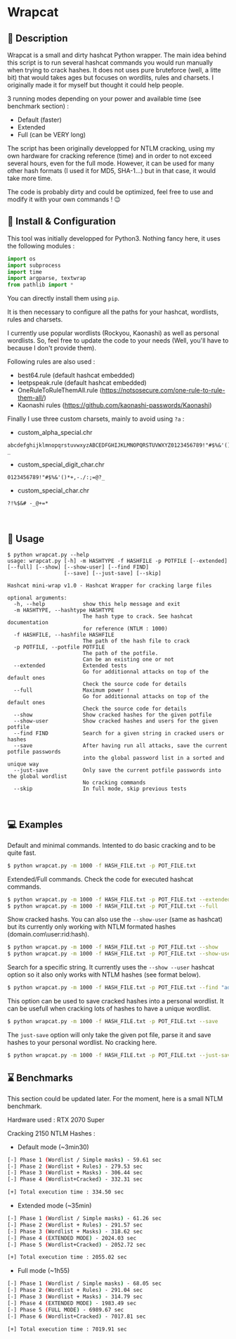 # Wrapcat

## :speech_balloon: Description

Wrapcat is a small and dirty hashcat Python wrapper.
The main idea behind this script is to run several hashcat commands you would run manually when trying to crack hashes. It does not uses pure bruteforce (well, a litte bit) that would takes ages but focuses on wordlits, rules and charsets.
I originally made it for myself but thought it could help people.

3 running modes depending on your power and available time (see benchmark section) : 
- Default (faster)
- Extended 
- Full (can be VERY long)

The script has been originally developped for NTLM cracking, using my own hardware for cracking reference (time) and in order to not exceed several hours, even for the full mode. However, it can be used for many other hash formats (I used it for MD5, SHA-1...) but in that case, it would take more time.

The code is probably dirty and could be optimized, feel free to use and modify it with your own commands ! :wink:
<br/>


## :memo: Install & Configuration

This tool was initially developped for Python3.
Nothing fancy here, it uses the following modules :

```python
import os
import subprocess
import time
import argparse, textwrap
from pathlib import *
```

You can directly install them using `pip`.
<br/>

It is then necessary to configure all the paths for your hashcat, wordlists, rules and charsets.

I currently use popular wordlists (Rockyou, Kaonashi) as well as personal wordlists. So, feel free to update the code to your needs (Well, you'll have to because I don't provide them).

Following rules are also used : 
- best64.rule (default hashcat embedded)
- leetpspeak.rule (default hashcat embedded)
- OneRuleToRuleThemAll.rule (https://notsosecure.com/one-rule-to-rule-them-all/)
- Kaonashi rules (https://github.com/kaonashi-passwords/Kaonashi)

Finally I use three custom charsets, mainly to avoid using `?a` :

- custom_alpha_special.chr
```
abcdefghijklmnopqrstuvwxyzABCEDFGHIJKLMNOPQRSTUVWXYZ0123456789!"#$%&'()*+,-./:;=@?_
```

- custom_special_digit_char.chr
```
0123456789!"#$%&'()*+,-./:;=@?_
```

- custom_special_char.chr
```
?!%$&# -_@+=*
```
<br/>

## :book: Usage

```
$ python wrapcat.py --help
usage: wrapcat.py [-h] -m HASHTYPE -f HASHFILE -p POTFILE [--extended] [--full] [--show] [--show-user] [--find FIND]
                  [--save] [--just-save] [--skip]

Hashcat mini-wrap v1.0 - Hashcat Wrapper for cracking large files

optional arguments:
  -h, --help            show this help message and exit
  -m HASHTYPE, --hashtype HASHTYPE
                        The hash type to crack. See hashcat documentation
                        for reference (NTLM : 1000)
  -f HASHFILE, --hashfile HASHFILE
                        The path of the hash file to crack
  -p POTFILE, --potfile POTFILE
                        The path of the potfile.
                        Can be an existing one or not
  --extended            Extended tests
                        Go for additionnal attacks on top of the default ones
                        Check the source code for details
  --full                Maximum power !
                        Go for additionnal attacks on top of the default ones
                        Check the source code for details
  --show                Show cracked hashes for the given potfile
  --show-user           Show cracked hashes and users for the given potfile
  --find FIND           Search for a given string in cracked users or hashes
  --save                After having run all attacks, save the current potfile passwords
                        into the global password list in a sorted and unique way
  --just-save           Only save the current potfile passwords into the global wordlist
                        No cracking commands
  --skip                In full mode, skip previous tests
```
<br/>

## :computer: Examples

Default and minimal commands. Intented to do basic cracking and to be quite fast.

```bash
$ python wrapcat.py -m 1000 -f HASH_FILE.txt -p POT_FILE.txt
```

Extended/Full commands.
Check the code for executed hashcat commands.

```bash
$ python wrapcat.py -m 1000 -f HASH_FILE.txt -p POT_FILE.txt --extended
$ python wrapcat.py -m 1000 -f HASH_FILE.txt -p POT_FILE.txt --full
```

Show cracked hashs.
You can also use the `--show-user` (same as hashcat) but its currently only working with NTLM formated hashes (domain.com\user:rid:hash).

```bash
$ python wrapcat.py -m 1000 -f HASH_FILE.txt -p POT_FILE.txt --show
$ python wrapcat.py -m 1000 -f HASH_FILE.txt -p POT_FILE.txt --show-user
```

Search for a specific string. It currently uses the `--show --user` hashcat option so it also only works with NTLM hashes (see format below).

```bash
$ python wrapcat.py -m 1000 -f HASH_FILE.txt -p POT_FILE.txt --find "adminlol"
```

This option can be used to save cracked hashes into a personal wordlist.
It can be usefull when cracking lots of hashes to have a unique wordlist.

```bash
$ python wrapcat.py -m 1000 -f HASH_FILE.txt -p POT_FILE.txt --save
```

The `just-save` option will only take the given pot file, parse it and save hashes to your personal wordlist.
No cracking here.

```bash
$ python wrapcat.py -m 1000 -f HASH_FILE.txt -p POT_FILE.txt --just-save
```

## :hourglass: Benchmarks

This section could be updated later.
For the moment, here is a small NTLM benchmark.

Hardware used : RTX 2070 Super

Cracking 2150 NTLM Hashes :

- Default mode (\~3min30)
```bash
[-] Phase 1 (Wordlist / Simple masks) - 59.61 sec
[-] Phase 2 (Wordlist + Rules) - 279.53 sec
[-] Phase 3 (Wordlist + Masks) - 306.44 sec
[-] Phase 4 (Wordlist+Cracked) - 332.31 sec

[+] Total execution time : 334.50 sec
```

- Extended mode (\~35min)
```bash
[-] Phase 1 (Wordlist / Simple masks) - 61.26 sec
[-] Phase 2 (Wordlist + Rules) - 291.57 sec
[-] Phase 3 (Wordlist + Masks) - 318.62 sec
[-] Phase 4 (EXTENDED MODE) - 2024.03 sec
[-] Phase 5 (Wordlist+Cracked) - 2052.72 sec

[+] Total execution time : 2055.02 sec
```

- Full mode (\~1h55)
```bash
[-] Phase 1 (Wordlist / Simple masks) - 68.05 sec
[-] Phase 2 (Wordlist + Rules) - 291.04 sec
[-] Phase 3 (Wordlist + Masks) - 314.79 sec
[-] Phase 4 (EXTENDED MODE) - 1983.49 sec
[-] Phase 5 (FULL MODE) - 6989.67 sec
[-] Phase 6 (Wordlist+Cracked) - 7017.81 sec

[+] Total execution time : 7019.91 sec
```